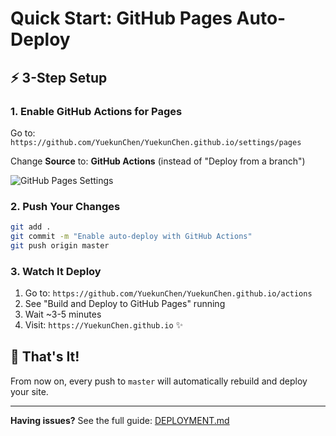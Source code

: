 # Quick Start: GitHub Pages Auto-Deploy

## ⚡ 3-Step Setup

### 1. Enable GitHub Actions for Pages

Go to: `https://github.com/YuekunChen/YuekunChen.github.io/settings/pages`

Change **Source** to: **GitHub Actions** (instead of "Deploy from a branch")

![GitHub Pages Settings](https://docs.github.com/assets/cb-47267/mw-1440/images/help/pages/publishing-source-drop-down.webp)

### 2. Push Your Changes

```bash
git add .
git commit -m "Enable auto-deploy with GitHub Actions"
git push origin master
```

### 3. Watch It Deploy

1. Go to: `https://github.com/YuekunChen/YuekunChen.github.io/actions`
2. See "Build and Deploy to GitHub Pages" running
3. Wait ~3-5 minutes
4. Visit: `https://YuekunChen.github.io` ✨

## 🎯 That's It!

From now on, every push to `master` will automatically rebuild and deploy your site.

---

**Having issues?** See the full guide: [DEPLOYMENT.md](DEPLOYMENT.md)

